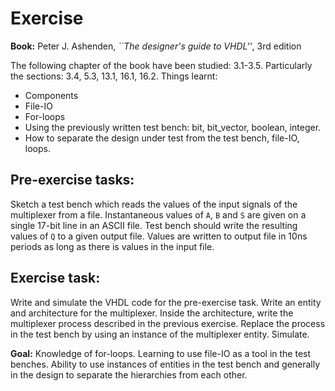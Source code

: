 Exercise
==========

**Book:** Peter J. Ashenden, *``The designer's guide to VHDL''*, 3rd edition

The following chapter of the book have been studied: 3.1-3.5. Particularly
the sections: 3.4, 5.3, 13.1, 16.1, 16.2. Things learnt:
*  Components
*  File-IO
*  For-loops
*  Using the previously written test bench: bit, bit_vector, boolean, integer.
*  How to separate the design under test from the test bench, file-IO, loops.

Pre-exercise tasks:
-------------------
Sketch a test bench which reads the values of the input signals
of the multiplexer from a file. Instantaneous values of `` A ``, `` B `` and `` S `` are given
on a single 17-bit line in an ASCII file. Test bench should write the resulting values of `` Q ``
to a given output file. Values are written to output file in
10ns periods as long as there is values in the input file.  

Exercise task:
--------------
Write and simulate the VHDL code for the pre-exercise task.
Write an entity and architecture for the multiplexer. Inside the architecture, write the
multiplexer process described in the previous exercise. 
Replace the process in the test bench by using an instance of the multiplexer entity. Simulate.

**Goal:** Knowledge of for-loops. Learning to use file-IO as a tool in the
test benches. Ability to use instances of entities in the test bench and generally
in the design to separate the hierarchies from each other. 



